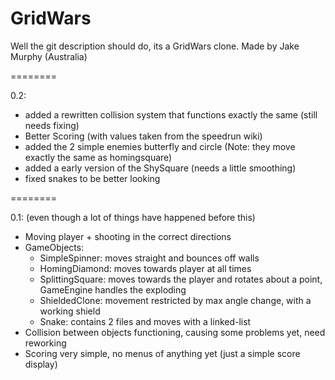 GridWars
========

Well the git description should do, its a GridWars clone.
Made by Jake Murphy (Australia)

========

0.2:
- added a rewritten collision system that functions exactly the same (still needs fixing)
- Better Scoring (with values taken from the speedrun wiki)
- added the 2 simple enemies butterfly and circle (Note: they move exactly the same as homingsquare)
- added a early version of the ShySquare (needs a little smoothing)
- fixed snakes to be better looking

========

0.1: (even though a lot of things have happened before this)
- Moving player + shooting in the correct directions
- GameObjects:
  + SimpleSpinner: moves straight and bounces off walls
  + HomingDiamond: moves towards player at all times
  + SplittingSquare: moves towards the player and rotates about a point, GameEngine handles the exploding
  + ShieldedClone: movement restricted by max angle change, with a working shield
  + Snake: contains 2 files and moves with a linked-list
- Collision between objects functioning, causing some problems yet, need reworking
- Scoring very simple, no menus of anything yet (just a simple score display)
